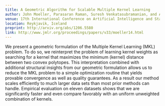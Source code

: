 ```yaml
---
title: A Geometric Algorithm for Scalable Multiple Kernel Learning
author: John Moeller, Parasaran Raman, Suresh Venkatasubramanian, and Avishek Saha
venue: 17th International Conference on Artificial Intelligence and Statistics (AISTATS)
location: Reykjavik, Iceland
preprint: http://arxiv.org/abs/1206.5580
link: http://www.jmlr.org/proceedings/papers/v33/moeller14.html
---
```


We present a geometric formulation of the Multiple Kernel Learning (MKL) problem.
To do so, we reinterpret the problem of learning kernel weights as searching for a kernel that maximizes the minimum (kernel) distance between two convex polytopes.
This interpretation combined with additional structural insights from our geometric formulation allows us to reduce the MKL problem to a simple optimization routine that yields provable convergence as well as quality guarantees.
As a result our method scales efficiently to much larger data sets than most prior methods can handle.
Empirical evaluation on eleven datasets shows that we are significantly faster and even compare favorably with an uniform unweighted combination of kernels.
